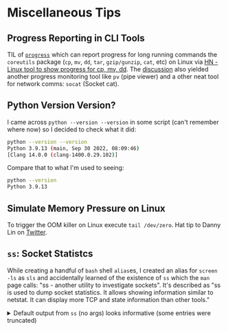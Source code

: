 # Miscellaneous Tips
## Progress Reporting in CLI Tools
TIL of [`progress`](https://github.com/Xfennec/progress) which can report progress for long running commands the `coreutils` package (`cp`, `mv`, `dd`, `tar`, `gzip/gunzip`, `cat`, etc) on Linux via [HN - Linux tool to show progress for cp, mv, dd](https://news.ycombinator.com/item?id=36000407). The [discussion](https://news.ycombinator.com/item?id=36001812) also yielded another progress monitoring tool like `pv` (pipe viewer) and a other neat tool for network comms: `socat` (Socket cat).


## Python Version Version?
I came across `python --version --version` in some script (can't remember where now) so I decided to check what it did:
```bash
python --version --version
Python 3.9.13 (main, Sep 30 2022, 08:09:46)
[Clang 14.0.0 (clang-1400.0.29.102)]
```
Compare that to what I'm used to seeing:
```bash
python --version
Python 3.9.13
```
## Simulate Memory Pressure on Linux
To trigger the OOM killer on Linux execute `tail /dev/zero`. Hat tip to Danny Lin on [Twitter](https://twitter.com/ayewo_/status/1645713535643578368).

## `ss`: Socket Statistcs
While creating a handful of `bash` shell `alias`es, I created an alias for `screen -ls` as `sls` and accidentally learned of the existence of `ss` which the `man` page calls: "ss - another utility to investigate sockets". It's described as "ss is used to dump socket statistics. It allows showing information similar to netstat.  It can display more TCP and state information than other tools."

<details>
<summary>Default output from <code>ss</code> (no args) looks informative (some entries were truncated)</summary>
<pre>
Netid          State           Recv-Q          Send-Q                                                                                          Local Address:Port                            Peer Address:Port              Process
u_str          ESTAB           0               0                                                                                                           * 19509                                      * 19075
u_str          ESTAB           0               0                                                                                                           * 50804616                                   * 50804617
u_dgr          ESTAB           0               0                                                                                                           * 16268                                      * 14442
u_str          ESTAB           0               0                                                                                 /run/systemd/journal/stdout 892                                        * 14647
u_str          ESTAB           0               0                                                                                                           * 31573147                                   * 31573148
u_str          ESTAB           0               0                                                                                                           * 1042627                                    * 1042626
u_dgr          ESTAB           0               0                                                                                                           * 50804311                                   * 14442
u_str          ESTAB           0               0                                                                       /run/containerd/containerd.sock.ttrpc 27857                                      * 27856
u_str          ESTAB           0               0                                                                                                           * 29796                                      * 29801
u_str          ESTAB           0               0                                                                                                           * 17570                                      * 17569
u_str          ESTAB           0               0                                                                                                           * 31014                                      * 29920
u_str          ESTAB           0               0                                                                                 /run/systemd/journal/stdout 16809                                      * 16235
u_str          ESTAB           0               0                                                                                 /run/dbus/system_bus_socket 19093                                      * 19550
u_str          ESTAB           0               0                                                                                 /run/systemd/journal/stdout 17191                                      * 17188
u_str          ESTAB           0               0                                                                                                           * 50806057                                   * 50806056
u_str          ESTAB           0               0                                                                                                           * 14647                                      * 892
u_str          ESTAB           0               0                                                                                                           * 16033                                      * 16415
u_str          ESTAB           0               0                          /run/containerd/s/8b5a47b628f96058ef7e8cfeab22a42a782f01228abe8ad3526692d09eed5037 24429                                      * 24980
u_str          ESTAB           0               0                                                                                                           * 50806071                                   * 50806072
u_str          ESTAB           0               0                                                                                                           * 50806069                                   * 50806070
u_str          ESTAB           0               0                                                                                 /run/dbus/system_bus_socket 17115                                      * 17114
u_str          ESTAB           0               0                                                                                                           * 833                                        * 902
u_str          ESTAB           0               0                                                                                                           * 652474                                     * 652487
u_dgr          ESTAB           0               0                                                                                                           * 19520                                      * 14442
u_str          ESTAB           0               0                                                                                                           * 1041352                                    * 1041351
u_dgr          ESTAB           0               0                                                                                                           * 15941940                                   * 14442
u_str          ESTAB           0               0                          /run/containerd/s/fc65177fdeb90485556dfc68f6e248f085b418449bc63cce1f0d654b579d204c 31576174                                   * 31576172
u_str          ESTAB           0               0                                                                                                           * 16246                                      * 16877
u_str          ESTAB           0               0                                                                                                           * 17773                                      * 17774
u_str          ESTAB           0               0                                                                                                           * 1040016                                    * 1040017
u_str          ESTAB           0               0                                                                                                           * 27512                                      * 27520
u_str          ESTAB           0               0                                                                                                           * 24980                                      * 24429
u_str          ESTAB           0               0                                                                                                           * 16175                                      * 16272
u_str          ESTAB           0               0                                                                                 /run/dbus/system_bus_socket 16271                                      * 16636
u_str          ESTAB           0               0                                                                                                           * 50803706                                   * 0
u_str          ESTAB           0               0                                                                                 /run/systemd/journal/stdout 15941939                                   * 15941182
u_str          ESTAB           0               0                                                                                                           * 21657                                      * 21658
u_str          ESTAB           0               0                                                                                                           * 50806063                                   * 50806062
u_str          ESTAB           0               0                                                                                                           * 17599                                      * 17600
u_str          ESTAB           0               0                                                                       /run/containerd/containerd.sock.ttrpc 30460                                      * 32771
u_str          ESTAB           0               0                                                                                                           * 50804618                                   * 50804619
u_dgr          ESTAB           0               0                                                                                                           * 19092                                      * 14444
u_str          ESTAB           0               0                                                                                                           * 17068                                      * 17071
u_str          ESTAB           0               0                                                                                                           * 17569                                      * 17570
u_str          ESTAB           0               0                                                                                                           * 31576105                                   * 31576108
u_str          ESTAB           0               0                                                                                                           * 1040017                                    * 1040016
u_dgr          ESTAB           0               0                                                                                                           * 16425                                      * 14444
u_dgr          ESTAB           0               0                                                                                         /run/systemd/notify 599                                        * 0
u_str          ESTAB           0               0                                                                                                           * 50805307                                   * 50805308
u_str          ESTAB           0               0                                                                                                           * 50804340                                   * 50804341
u_str          ESTAB           0               0                                                                                                           * 50806066                                   * 50806065
u_str          ESTAB           0               0                                                                                                           * 17770                                      * 17771
u_str          ESTAB           0               0                                                                                 /run/systemd/journal/stdout 16661                                      * 16214
u_str          ESTAB           0               0                                                                                                           * 16270                                      * 16269
u_str          ESTAB           0               0                                                                                 /run/dbus/system_bus_socket 656567                                     * 657422
u_dgr          ESTAB           0               0                                                                                                           * 16971                                      * 14444
u_str          ESTAB           0               0                                                                                 /run/dbus/system_bus_socket 17162                                      * 17161
u_str          ESTAB           0               0                                                                                 /run/systemd/journal/stdout 19075                                      * 19509
u_dgr          ESTAB           0               0                                                                                /run/systemd/journal/dev-log 14442                                      * 0
u_str          ESTAB           0               0                          /run/containerd/s/55c183969887742c489d1fb9f9dfcaf3cb957ba5058706e9615b53957b17cae5 31576173                                   * 31576171
u_str          ESTAB           0               0                                                                                          /run/user/1000/bus 22543                                      * 21504
u_dgr          ESTAB           0               0                                                                                 /run/systemd/journal/socket 14444                                      * 0
u_str          ESTAB           0               0                                                                                 /run/systemd/journal/stdout 16894                                      * 16722
u_str          ESTAB           0               0                                                                                                           * 50104846                                   * 50104847
u_str          ESTAB           0               0                                                                                                           * 1042600                                    * 1042601
u_str          ESTAB           0               768                                                                                                         * 1039993                                    * 1039994
u_dgr          ESTAB           0               0                                                                                                           * 600                                        * 601
u_str          ESTAB           0               0                                                                                                           * 19550                                      * 19093
u_str          ESTAB           0               0                                                                                                           * 31576513                                   * 31575831
u_str          ESTAB           0               0                                                                                                           * 31575937                                   * 31575938
u_str          ESTAB           0               0                                                                                                           * 15941195                                   * 15941946
u_str          ESTAB           0               0                                                                                                           * 22540                                      * 22541
u_str          ESTAB           0               0                                                                                                           * 17600                                      * 17599
u_str          ESTAB           0               0                                                                       /run/containerd/containerd.sock.ttrpc 31664                                      * 30229
u_str          ESTAB           0               0                                                                                                           * 50806056                                   * 50806057
u_dgr          ESTAB           0               0                                                                                                           * 50112073                                   * 14442
u_str          ESTAB           0               0                                                                                                           * 1042601                                    * 1042600
u_dgr          ESTAB           0               0                                                                                                           * 14671                                      * 14444
u_str          ESTAB           0               0                                                                                                           * 50804620                                   * 50804621
u_str          ESTAB           0               0                                                                                 /run/systemd/journal/stdout 16877                                      * 16246
u_str          ESTAB           0               0                                                                                                           * 31827                                      * 31832
u_str          ESTAB           0               0                                                                                                           * 16682                                      * 16804
u_str          ESTAB           0               0                                                                                                           * 30229                                      * 31664
u_str          ESTAB           0               0                                                                                 /run/dbus/system_bus_socket 15941946                                   * 15941195
u_str          ESTAB           0               0                                                                                                           * 17114                                      * 17115
u_str          ESTAB           0               0                                                                                                           * 31576171                                   * 31576173
u_str          ESTAB           0               0                                                                                                           * 27856                                      * 27857
u_str          ESTAB           0               0                                                                                                           * 1042602                                    * 1042603
u_dgr          ESTAB           0               0                                                                                                           * 16434                                      * 16433
u_str          ESTAB           0               0                                                                                                           * 50112106                                   * 50112107
u_str          ESTAB           0               0                                                                                                           * 50804619                                   * 50804618
u_str          ESTAB           0               0                                                                             /run/containerd/containerd.sock 17774                                      * 17773
u_str          ESTAB           0               0                                                                       /run/containerd/containerd.sock.ttrpc 31575831                                   * 31576513
u_str          ESTAB           0               0                                                                                                           * 16679                                      * 16780
u_str          ESTAB           0               0                                                                       /run/containerd/containerd.sock.ttrpc 31574175                                   * 31573387
u_str          ESTAB           0               0                                                                                                           * 50104847                                   * 50104846
u_str          ESTAB           0               0                                                                                                           * 50806067                                   * 50806068
u_str          ESTAB           0               0                                                                                                           * 31576172                                   * 31576174
u_str          ESTAB           0               0                                                                                                           * 50804621                                   * 50804620
u_str          ESTAB           0               0                                                                                                           * 1040018                                    * 1040019
u_str          ESTAB           0               0                          /run/containerd/s/0f542bdc9c22e9e4481cb5ab3206df1cc544199980fa5e4d8747be48a682b6b4 25503                                      * 25494
u_str          ESTAB           0               0                                                                                 /run/systemd/journal/stdout 16464                                      * 16060
u_dgr          ESTAB           0               0                                                                                                           * 16432                                      * 16431
u_str          ESTAB           0               0                                                                       /run/containerd/containerd.sock.ttrpc 25061                                      * 24520
u_str          ESTAB           0               0                                                                                                           * 50806059                                   * 50806058
u_str          ESTAB           0               0                                                                                                           * 1039998                                    * 1039997
u_dgr          ESTAB           0               0                                                                                                           * 16433                                      * 16434
u_str          ESTAB           0               0                                                                                                           * 17148                                      * 17566
u_str          ESTAB           0               0                                                                                                           * 50806072                                   * 50806071
u_str          ESTAB           0               0                                                                                                           * 50806065                                   * 50806066
u_str          ESTAB           0               0                                                                                                           * 50804341                                   * 50804340
u_seq          ESTAB           0               0                                                                                                           * 16992                                      * 16991
u_dgr          ESTAB           0               0                                                                                                           * 16650                                      * 14442
u_str          ESTAB           0               0                          /run/containerd/s/ebc77d313d1cbc13c287475c88361956f2c0e58d874b0f5f6a235cb1a3155de3 31832                                      * 31827
u_str          ESTAB           0               0                                                                                                           * 16235                                      * 16809
u_str          ESTAB           0               0                                                                                                           * 657422                                     * 656567
u_str          ESTAB           0               0                                                                                                           * 1039996                                    * 1039995
u_str          ESTAB           0               0                                                                                                           * 50797614                                   * 50797615
u_dgr          ESTAB           0               0                                                                                                           * 16471                                      * 14444
u_str          ESTAB           0               0                                                                                                           * 21504                                      * 22543
u_str          ESTAB           0               0                                                                                                           * 16214                                      * 16661
u_str          ESTAB           0               0                          /run/containerd/s/b921780f42c26aba2f2518a293c04e57d873a41b5a15a8933b02e7a6928def89 29801                                      * 29796
u_str          ESTAB           0               0                                                                                                           * 16722                                      * 16894
u_str          ESTAB           0               0                                                                                 /run/systemd/journal/stdout 652487                                     * 652474
u_str          ESTAB           0               0                                                                                 /run/systemd/journal/stdout 16804                                      * 16682
u_str          ESTAB           0               0                                                                       /run/containerd/containerd.sock.ttrpc 31575938                                   * 31575937
u_dgr          ESTAB           0               0                                                                                                           * 19546                                      * 19547
u_str          ESTAB           0               0                                                                                                           * 16983                                      * 17458
u_str          ESTAB           0               0                                                                                                           * 17188                                      * 17191
u_str          ESTAB           0               0                                                                                                           * 1042626                                    * 1042627
u_dgr          ESTAB           0               0                                                                                                           * 16431                                      * 16432
u_str          ESTAB           1               0                                                                                                           * 1039994                                    * 1039993
u_str          ESTAB           0               0                                                                                                           * 50806058                                   * 50806059
u_dgr          ESTAB           0               0                                                                                                           * 16219                                      * 14442
u_dgr          ESTAB           0               0                                                                                    /run/chrony/chronyd.sock 16990                                      * 0
u_str          ESTAB           0               0                                                                                                           * 29733                                      * 30768
u_str          ESTAB           0               0                                                                       /run/containerd/containerd.sock.ttrpc 27648                                      * 27647
u_str          ESTAB           0               0                                                                                                           * 1041351                                    * 1041352
u_str          ESTAB           0               0                                                                                 /run/systemd/journal/stdout 16780                                      * 16679
u_str          ESTAB           0               0                                                                                                           * 31573387                                   * 31574175
u_str          ESTAB           0               0                                                                                                           * 50104211                                   * 0
u_str          ESTAB           0               0                                                                       /run/containerd/containerd.sock.ttrpc 31575977                                   * 31575976
u_dgr          ESTAB           0               0                                                                                                           * 17441                                      * 14442
u_str          ESTAB           0               0                                                                                 /run/systemd/journal/stdout 17071                                      * 17068
u_str          ESTAB           0               0                                                                                                           * 1039997                                    * 1039998
u_str          ESTAB           0               0                                                                                                           * 1042598                                    * 1042599
u_str          ESTAB           0               0                                                                                                           * 50805308                                   * 50805307
u_str          ESTAB           0               0                                                                                                           * 16636                                      * 16271
u_str          ESTAB           0               0                                                                                                           * 50806386                                   * 50806385
u_str          ESTAB           0               0                                                                                                           * 50806068                                   * 50806067
u_str          ESTAB           0               0                                                                                                           * 15941182                                   * 15941939
u_str          ESTAB           0               0                                                                                                           * 50806070                                   * 50806069
u_str          ESTAB           0               0                                                                                                           * 1041349                                    * 1041350
u_str          ESTAB           0               0                                                                                                           * 50111835                                   * 0
u_str          ESTAB           0               0                                                                             /run/containerd/containerd.sock 17771                                      * 17770
u_str          ESTAB           0               0                                                                                                           * 16269                                      * 16270
u_str          ESTAB           0               0                                                                                 /run/systemd/journal/stdout 902                                        * 833
u_str          ESTAB           0               0                                                                                 /run/systemd/journal/stdout 21658                                      * 21657
u_dgr          ESTAB           0               0                                                                                                           * 22539                                      * 14442
u_str          ESTAB           0               0                                                                                                           * 50806060                                   * 50806061
u_str          ESTAB           0               0                                                                                                           * 17161                                      * 17162
u_str          ESTAB           0               0                                                                                                           * 50797615                                   * 50797614
u_dgr          ESTAB           0               0                                                                                                           * 601                                        * 600
u_str          ESTAB           0               0                                                                                                           * 17410                                      * 17411
u_str          ESTAB           0               0                                                                                                           * 50804617                                   * 50804616
u_str          ESTAB           0               0                                                                       /run/containerd/containerd.sock.ttrpc 29920                                      * 31014
u_str          ESTAB           0               0                                                                                                           * 16659                                      * 16273
u_str          ESTAB           0               0                                                                                                           * 32771                                      * 30460
u_dgr          ESTAB           0               0                                                                                                           * 19547                                      * 19546
u_str          ESTAB           0               0                                                                                                           * 22541                                      * 22540
u_str          ESTAB           0               0                                                                                 /run/systemd/journal/stdout 17566                                      * 17148
u_str          ESTAB           0               0                          /run/containerd/s/ad2826608780f1f9c545a05f205841b25faf044bcbe013434af12d2de0bd76b6 28595                                      * 28590
u_dgr          ESTAB           0               0                                                                                                           * 688                                        * 14444
u_str          ESTAB           0               0                          /run/containerd/s/101a1e3acd6791f9e8c90c73a22fb430f4e03d7868efe7fade1cc9b8685e42a8 27520                                      * 27512
u_str          ESTAB           0               0                          /run/containerd/s/816f1f91d546fa8145dee95311445b7a6056192ccd57787822474c26fad23b4a 31576108                                   * 31576105
u_str          ESTAB           0               0                                                                                                           * 1039995                                    * 1039996
u_str          ESTAB           0               0                                                                                                           * 16060                                      * 16464
u_str          ESTAB           0               0                                                                                                           * 1042599                                    * 1042598
u_dgr          ESTAB           0               0                                                                                                           * 14676                                      * 14675
u_str          ESTAB           0               0                                                                                 /run/dbus/system_bus_socket 17458                                      * 16983
u_str          ESTAB           0               0                                                                                                           * 50804615                                   * 50804614
u_dgr          ESTAB           0               0                                                                                                           * 16262                                      * 14442
u_str          ESTAB           0               0                                                                                 /run/systemd/journal/stdout 16759                                      * 16662
u_dgr          ESTAB           0               0                                                                                                           * 50104552                                   * 14442
u_str          ESTAB           0               0                                                                                                           * 50806062                                   * 50806063
u_str          ESTAB           0               0                          /run/containerd/s/12b03908d101a9f6538c60d9e9a5d20a1b6942854e5ce7a6d62a1cc67dba69c9 30033                                      * 31038
u_str          ESTAB           0               0                                                                                                           * 28590                                      * 28595
u_str          ESTAB           0               0                                                                                                           * 1042603                                    * 1042602
u_str          ESTAB           0               0                                                                                 /run/systemd/journal/stdout 16415                                      * 16033
u_dgr          ESTAB           0               0                                                                                                           * 14675                                      * 14676
u_str          ESTAB           0               0                          /run/containerd/s/60fefb031f75e1fc20952608f45d3893e1bcde166a17aeb73dab9a1c51f4bb82 31573148                                   * 31573147
u_str          ESTAB           0               0                                                                                                           * 25494                                      * 25503
u_str          ESTAB           0               0                                                                                                           * 24520                                      * 25061
u_str          ESTAB           0               0                                                                                                           * 31575976                                   * 31575977
u_str          ESTAB           0               0                                                                                                           * 50804614                                   * 50804615
u_str          ESTAB           0               0                                                                                                           * 31038                                      * 30033
u_str          ESTAB           0               0                                                                                                           * 16662                                      * 16759
u_str          ESTAB           0               0                                                                                                           * 50806385                                   * 50806386
u_str          ESTAB           0               0                                                                       /run/containerd/containerd.sock.ttrpc 30768                                      * 29733
u_str          ESTAB           0               0                                                                                                           * 27647                                      * 27648
u_str          ESTAB           0               0                                                                                                           * 50112107                                   * 50112106
u_str          ESTAB           0               0                                                                                                           * 1040019                                    * 1040018
u_str          ESTAB           0               0                                                                                                           * 50806061                                   * 50806060
u_str          ESTAB           0               0                                                                                 /run/dbus/system_bus_socket 16272                                      * 16175
u_dgr          ESTAB           0               0                                                                                                           * 14469                                      * 599
u_str          ESTAB           0               0                                                                                 /run/dbus/system_bus_socket 17411                                      * 17410
u_seq          ESTAB           0               0                                                                                                           * 16991                                      * 16992
u_str          ESTAB           0               0                                                                                                           * 1041350                                    * 1041349
u_str          ESTAB           0               0                                                                                 /run/dbus/system_bus_socket 16273                                      * 16659
icmp6          UNCONN          0               0                                                                                                      *%ens5:ipv6-icmp                                  *:*
tcp            ESTAB           0               0                                                                                                   127.0.0.1:33022                              127.0.0.1:35553
tcp            ESTAB           0               0                                                                                                   127.0.0.1:40568                              127.0.0.1:5173
</pre>
</details>


